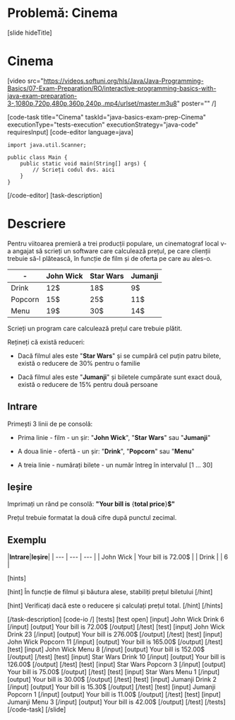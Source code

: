 # Problemă: Cinema
[slide hideTitle]

# Cinema

[video src="https://videos.softuni.org/hls/Java/Java-Programming-Basics/07-Exam-Preparation/RO/interactive-programming-basics-with-java-exam-preparation-3-,1080p,720p,480p,360p,240p,.mp4/urlset/master.m3u8" poster="" /]

[code-task title="Cinema" taskId="java-basics-exam-prep-Cinema" executionType="tests-execution" executionStrategy="java-code" requiresInput]
[code-editor language=java]
```
import java.util.Scanner;

public class Main {
    public static void main(String[] args) {
        // Scrieți codul dvs. aici
    }
}
```
[/code-editor]
[task-description]
# Descriere
Pentru viitoarea premieră a trei producții populare, un cinematograf local v-a angajat să scrieți un software care calculează prețul, pe care clienții trebuie să-l plătească, în funcție de film și de oferta pe care au ales-o.

| -  | **John Wick** | **Star Wars**| **Jumanji** |
| --- | --- | --- | --- |
| Drink | 12$ | 18$ | 9$ |
| Popcorn | 15$ | 25$ | 11$ |
| Menu | 19$ | 30$ | 14$ |

Scrieți un program care calculează prețul care trebuie plătit.

Rețineți că există reduceri:

- Dacă filmul ales este "**Star Wars**" și se cumpără cel puțin patru bilete, există o reducere de 30% pentru o familie

- Dacă filmul ales este "**Jumanji**" și biletele cumpărate sunt exact două, există o reducere de 15% pentru două persoane

## Intrare
Primești 3 linii de pe consolă:
- Prima linie - film - un șir: "**John Wick**", "**Star Wars**" sau "**Jumanji**"

- A doua linie - ofertă - un șir: "**Drink**", "**Popcorn**" sau "**Menu**"

- A treia linie - numărați bilete - un număr întreg în intervalul [1 ... 30]

## Ieșire
Imprimați un rând pe consolă: **"Your bill is** \{**total price**\}**$"**

Prețul trebuie formatat la două cifre după punctul zecimal.

## Exemplu
|**Intrare**|**Ieșire**|
| --- | --- | --- |
| John Wick | Your bill is 72.00$ | 
| Drink | 
| 6 | 

[hints]

[hint]
În funcție de filmul și băutura alese, stabiliți prețul biletului
[/hint]

[hint]
Verificați dacă este o reducere și calculați prețul total.
[/hint]
[/hints]

[/task-description]
[code-io /]
[tests]
[test open]
[input]
John Wick
Drink
6
[/input]
[output]
Your bill is 72.00$
[/output]
[/test]
[test]
[input]
John Wick
Drink
23
[/input]
[output]
Your bill is 276.00$
[/output]
[/test]
[test]
[input]
John Wick
Popcorn
11
[/input]
[output]
Your bill is 165.00$
[/output]
[/test]
[test]
[input]
John Wick
Menu
8
[/input]
[output]
Your bill is 152.00$
[/output]
[/test]
[test]
[input]
Star Wars
Drink
10
[/input]
[output]
Your bill is 126.00$
[/output]
[/test]
[test]
[input]
Star Wars
Popcorn
3
[/input]
[output]
Your bill is 75.00$
[/output]
[/test]
[test]
[input]
Star Wars
Menu
1
[/input]
[output]
Your bill is 30.00$
[/output]
[/test]
[test]
[input]
Jumanji
Drink
2
[/input]
[output]
Your bill is 15.30$
[/output]
[/test]
[test]
[input]
Jumanji
Popcorn
1
[/input]
[output]
Your bill is 11.00$
[/output]
[/test]
[test]
[input]
Jumanji
Menu
3
[/input]
[output]
Your bill is 42.00$
[/output]
[/test]
[/tests]
[/code-task]
[/slide]
